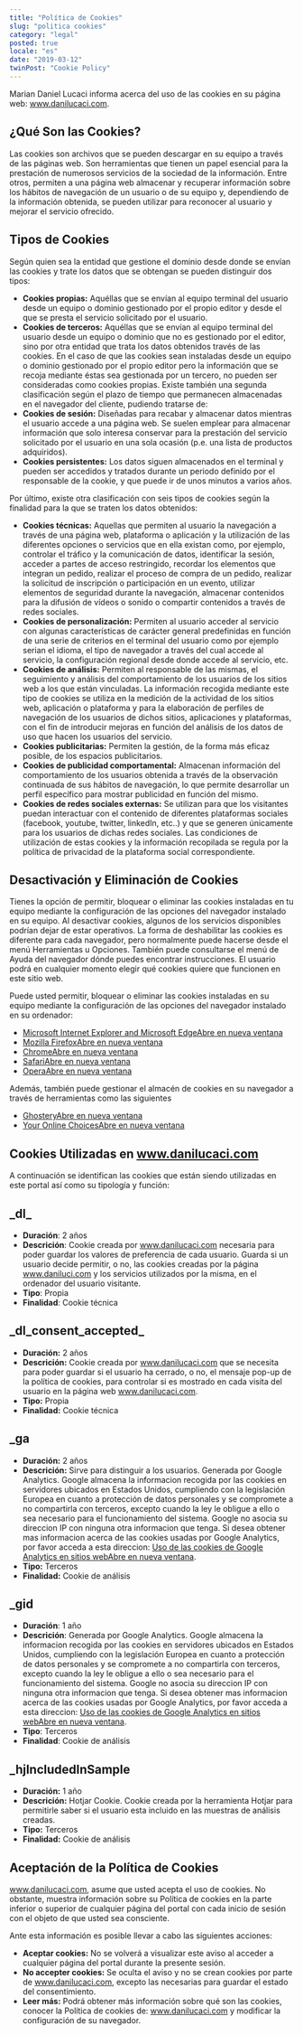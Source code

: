 ```yaml
---
title: "Política de Cookies"
slug: "politica cookies"
category: "legal"
posted: true
locale: "es"
date: "2019-03-12"
twinPost: "Cookie Policy"
---
```


Marian Daniel Lucaci informa acerca del uso de las cookies en su página web: www.danilucaci.com.

## ¿Qué Son las Cookies? 

Las cookies son archivos que se pueden descargar en su equipo a través de las páginas web. Son herramientas que tienen un papel esencial para la prestación de numerosos servicios de la sociedad de la información. Entre otros, permiten a una página web almacenar y recuperar información sobre los hábitos de navegación de un usuario o de su equipo y, dependiendo de la información obtenida, se pueden utilizar para reconocer al usuario y mejorar el servicio ofrecido.

## Tipos de Cookies

Según quien sea la entidad que gestione el dominio desde donde se envían las cookies y trate los datos que se obtengan se pueden distinguir dos tipos:

* **Cookies propias:** Aquéllas que se envían al equipo terminal del usuario desde un equipo o dominio gestionado por el propio editor y desde el que se presta el servicio solicitado por el usuario.
* **Cookies de terceros:** Aquéllas que se envían al equipo terminal del usuario desde un equipo o dominio que no es gestionado por el editor, sino por otra entidad que trata los datos obtenidos través de las cookies. En el caso de que las cookies sean instaladas desde un equipo o dominio gestionado por el propio editor pero la información que se recoja mediante éstas sea gestionada por un tercero, no pueden ser consideradas como cookies propias. Existe también una segunda clasificación según el plazo de tiempo que permanecen almacenadas en el navegador del cliente, pudiendo tratarse de:
* **Cookies de sesión:** Diseñadas para recabar y almacenar datos mientras el usuario accede a una página web. Se suelen emplear para almacenar información que solo interesa conservar para la prestación del servicio solicitado por el usuario en una sola ocasión (p.e. una lista de productos adquiridos).
* **Cookies persistentes:** Los datos siguen almacenados en el terminal y pueden ser accedidos y tratados durante un periodo definido por el responsable de la cookie, y que puede ir de unos minutos a varios años.

Por último, existe otra clasificación con seis tipos de cookies según la finalidad para la que se traten los datos obtenidos:

* **Cookies técnicas:** Aquellas que permiten al usuario la navegación a través de una página web, plataforma o aplicación y la utilización de las diferentes opciones o servicios que en ella existan como, por ejemplo, controlar el tráfico y la comunicación de datos, identificar la sesión, acceder a partes de acceso restringido, recordar los elementos que integran un pedido, realizar el proceso de compra de un pedido, realizar la solicitud de inscripción o participación en un evento, utilizar elementos de seguridad durante la navegación, almacenar contenidos para la difusión de vídeos o sonido o compartir contenidos a través de redes sociales.
* **Cookies de personalización:** Permiten al usuario acceder al servicio con algunas características de carácter general predefinidas en función de una serie de criterios en el terminal del usuario como por ejemplo serian el idioma, el tipo de navegador a través del cual accede al servicio, la configuración regional desde donde accede al servicio, etc.
* **Cookies de análisis:** Permiten al responsable de las mismas, el seguimiento y análisis del comportamiento de los usuarios de los sitios web a los que están vinculadas. La información recogida mediante este tipo de cookies se utiliza en la medición de la actividad de los sitios web, aplicación o plataforma y para la elaboración de perfiles de navegación de los usuarios de dichos sitios, aplicaciones y plataformas, con el fin de introducir mejoras en función del análisis de los datos de uso que hacen los usuarios del servicio.
* **Cookies publicitarias:** Permiten la gestión, de la forma más eficaz posible, de los espacios publicitarios.
* **Cookies de publicidad comportamental:** Almacenan información del comportamiento de los usuarios obtenida a través de la observación continuada de sus hábitos de navegación, lo que permite desarrollar un perfil específico para mostrar publicidad en función del mismo.
* **Cookies de redes sociales externas:** Se utilizan para que los visitantes puedan interactuar con el contenido de diferentes plataformas sociales (facebook, youtube, twitter, linkedIn, etc..) y que se generen únicamente para los usuarios de dichas redes sociales. Las condiciones de utilización de estas cookies y la información recopilada se regula por la política de privacidad de la plataforma social correspondiente.

## Desactivación y Eliminación de Cookies

Tienes la opción de permitir, bloquear o eliminar las cookies instaladas en tu equipo mediante la configuración de las opciones del navegador instalado en su equipo. Al desactivar cookies, algunos de los servicios disponibles podrían dejar de estar operativos. La forma de deshabilitar las cookies es diferente para cada navegador, pero normalmente puede hacerse desde el menú Herramientas u Opciones. También puede consultarse el menú de Ayuda del navegador dónde puedes encontrar instrucciones. El usuario podrá en cualquier momento elegir qué cookies quiere que funcionen en este sitio web.

Puede usted permitir, bloquear o eliminar las cookies instaladas en su equipo mediante la configuración de las opciones del navegador instalado en su ordenador:

* <a href="http://windows.microsoft.com/es-es/windows-vista/Block-or-allow-cookies" target="_blank" rel="noopener noreferrer">Microsoft Internet Explorer and Microsoft Edge<span class="sr-only">Abre en nueva ventana</span><span aria-hidden="true" class="external-link"></span></a>
* <a href="http://support.mozilla.org/es/kb/impedir-que-los-sitios-web-guarden-sus-preferencia" target="_blank" rel="noopener noreferrer">Mozilla Firefox<span class="sr-only">Abre en nueva ventana</span><span aria-hidden="true" class="external-link"></span></a>
* <a href="https://support.google.com/accounts/answer/61416?hl=es" target="_blank" rel="noopener noreferrer">Chrome<span class="sr-only">Abre en nueva ventana</span><span aria-hidden="true" class="external-link"></span></a>
* <a href="https://support.apple.com/es-es/guide/safari/sfri11471/mac" target="_blank" rel="noopener noreferrer">Safari<span class="sr-only">Abre en nueva ventana</span><span aria-hidden="true" class="external-link"></span></a>
* <a href="https://help.opera.com/en/latest/web-preferences/#cookies" target="_blank" rel="noopener noreferrer">Opera<span class="sr-only">Abre en nueva ventana</span><span aria-hidden="true" class="external-link"></span></a>

Además, también puede gestionar el almacén de cookies en su navegador a través de herramientas como las siguientes

* <a href="https://www.ghostery.com" target="_blank" rel="noopener noreferrer">Ghostery<span class="sr-only">Abre en nueva ventana</span><span aria-hidden="true" class="external-link"></span></a>
* <a href="https://www.youronlinechoices.com/es" target="_blank" rel="noopener noreferrer">Your Online Choices<span class="sr-only">Abre en nueva ventana</span><span aria-hidden="true" class="external-link"></span></a>

## Cookies Utilizadas en www.danilucaci.com

A continuación se identifican las cookies que están siendo utilizadas en este portal así como su tipología y función:

## \_dl\_
* **Duración**: 2 años
* **Descrición**: Cookie creada por www.danilucaci.com necesaria para poder guardar los valores de preferencia de cada usuario. Guarda si un usuario decide permitir, o no, las cookies creadas por la página www.daniluci.com y los servicios utilizados por la misma, en el ordenador del usuario visitante.
* **Tipo**: Propia
* **Finalidad**: Cookie técnica

## \_dl\_consent\_accepted\_
* **Duración:** 2 años
* **Descrición:** Cookie creada por www.danilucaci.com que se necesita para poder guardar si el usuario ha cerrado, o no, el mensaje pop-up de la política de cookies, para controlar si es mostrado en cada visita del usuario en la página web www.danilucaci.com.
* **Tipo:** Propia
* **Finalidad:** Cookie técnica

## \_ga
* **Duración:** 2 años
* **Descrición:** Sirve para distinguir a los usuarios. Generada por Google Analytics. Google almacena la informacion recogida por las cookies en servidores ubicados en Estados Unidos, cumpliendo con la legislación Europea en cuanto a protección de datos personales y se compromete a no compartirla con terceros, excepto cuando la ley le obligue a ello o sea necesario para el funcionamiento del sistema. Google no asocia su direccion IP con ninguna otra informacion que tenga. Si desea obtener mas informacion acerca de las cookies usadas por Google Analytics, por favor acceda a esta direccion: <a href="https://developers.google.com/analytics/devguides/collection/analyticsjs/cookie-usage?hl=es&csw" target="_blank" rel="noopener noreferrer">Uso de las cookies de Google Analytics en sitios web<span class="sr-only">Abre en nueva ventana</span><span aria-hidden="true" class="external-link"></span></a>.
* **Tipo:** Terceros
* **Finalidad:** Cookie de análisis

## \_gid
* **Duración**: 1 año
* **Descrición**: Generada por Google Analytics. Google almacena la informacion recogida por las cookies en servidores ubicados en Estados Unidos, cumpliendo con la legislación Europea en cuanto a protección de datos personales y se compromete a no compartirla con terceros, excepto cuando la ley le obligue a ello o sea necesario para el funcionamiento del sistema. Google no asocia su direccion IP con ninguna otra informacion que tenga. Si desea obtener mas informacion acerca de las cookies usadas por Google Analytics, por favor acceda a esta direccion: <a href="https://developers.google.com/analytics/devguides/collection/analyticsjs/cookie-usage?hl=es&csw" target="_blank" rel="noopener noreferrer">Uso de las cookies de Google Analytics en sitios web<span class="sr-only">Abre en nueva ventana</span><span aria-hidden="true" class="external-link"></span></a>.
* **Tipo**: Terceros
* **Finalidad**: Cookie de análisis

## \_hjIncludedInSample
* **Duración:** 1 año
* **Descrición:** Hotjar Cookie. Cookie creada por la herramienta Hotjar para permitirle saber si el usuario esta incluido en las muestras de análisis creadas.
* **Tipo:** Terceros
* **Finalidad:** Cookie de análisis

## Aceptación de la Política de Cookies 

www.danilucaci.com, asume que usted acepta el uso de cookies. No obstante, muestra información sobre su Política de cookies en la parte inferior o superior de cualquier página del portal con cada inicio de sesión con el objeto de que usted sea consciente.

Ante esta información es posible llevar a cabo las siguientes acciones:

* **Aceptar cookies:** No se volverá a visualizar este aviso al acceder a cualquier página del portal durante la presente sesión.
* **No accepter cookies:** Se oculta el aviso y no se crean cookies por parte de www.danilucaci.com, excepto las necesarias para guardar el estado del consentimiento.
* **Leer más:** Podrá obtener más información sobre qué son las cookies, conocer la Política de cookies de: www.danilucaci.com y modificar la configuración de su navegador.


